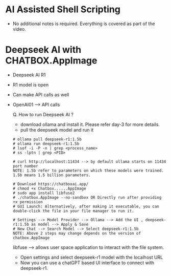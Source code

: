 # AI Assisted Shell Scripting

- No additional notes is required. Everything is covered as part of the video.


# Deepseek AI with CHATBOX.AppImage

- Deepseek AI R1
- R1 model is open
- Can make API calls as well
- OpenAI01 --> API calls

  Q. How to run Deepseek AI ?
  - download ollama and install it. Please refer day-3 for more details.
  - pull the deepseek model and run it 
  ```
  # ollama pull deepseek-r1:1.5b
  # ollama run deepseek-r1:1.5b
  # lsof -i -P -n | grep <process_name>
  # ss -lptn | grep <PID>
  
  # curl http://localhost:11434 --> by default ollama starts on 11434 port number
  NOTE: 1.5b refer to parameters on which these models were trained. 1.5b means 1.5 billion parameters.
  ```

  ```
  # Download https://chatboxai.app/
  # chmod +x Chatbox......AppImage
  # sudo app install libfuse2
  # ./chatbox.AppImage --no-sandbox OR Directly run after providing +x permission
  # GUI Launch: Alternatively, after making it executable, you can double-click the file in your file manager to run it.

  # Settings --> Model Provider --> Ollama --> Add the UI , deepseek-r1:1.5b as model --> Apply & Save
  # New Chat --> Search Model --> Select deepseek-r1:1.5b
  NOTE: Above 2 steps may change depends on the version of chatbox.AppImage 
  ```
  
    libfuse --> allows user space application to interact with the file system. 
  - Open settings and select deepseek-r1 model with the localhost URL
  - Now you can use a chatGPT based UI interface to connect with deepseek-r1.
